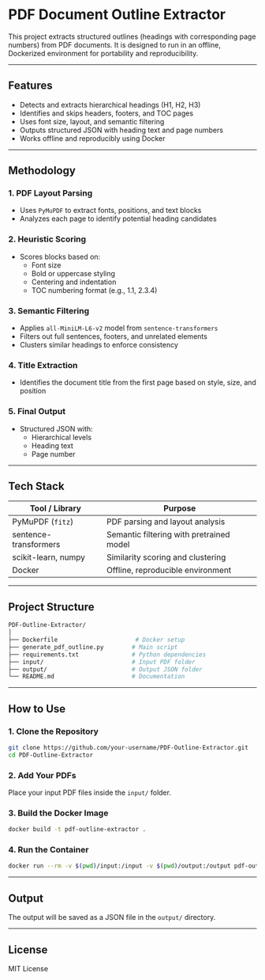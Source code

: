 # PDF Document Outline Extractor

This project extracts structured outlines (headings with corresponding page numbers) from PDF documents. It is designed to run in an offline, Dockerized environment for portability and reproducibility.

---

## Features

- Detects and extracts hierarchical headings (H1, H2, H3)
- Identifies and skips headers, footers, and TOC pages
- Uses font size, layout, and semantic filtering
- Outputs structured JSON with heading text and page numbers
- Works offline and reproducibly using Docker

---

## Methodology

### 1. PDF Layout Parsing
- Uses `PyMuPDF` to extract fonts, positions, and text blocks
- Analyzes each page to identify potential heading candidates

### 2. Heuristic Scoring
- Scores blocks based on:
  - Font size
  - Bold or uppercase styling
  - Centering and indentation
  - TOC numbering format (e.g., 1.1, 2.3.4)

### 3. Semantic Filtering
- Applies `all-MiniLM-L6-v2` model from `sentence-transformers`
- Filters out full sentences, footers, and unrelated elements
- Clusters similar headings to enforce consistency

### 4. Title Extraction
- Identifies the document title from the first page based on style, size, and position

### 5. Final Output
- Structured JSON with:
  - Hierarchical levels
  - Heading text
  - Page number

---

## Tech Stack

| Tool / Library           | Purpose                                  |
|--------------------------|------------------------------------------|
| PyMuPDF (`fitz`)         | PDF parsing and layout analysis          |
| sentence-transformers    | Semantic filtering with pretrained model |
| scikit-learn, numpy      | Similarity scoring and clustering        |
| Docker                   | Offline, reproducible environment        |

---

## Project Structure

```bash
PDF-Outline-Extractor/
│
├── Dockerfile                      # Docker setup
├── generate_pdf_outline.py        # Main script
├── requirements.txt               # Python dependencies
├── input/                         # Input PDF folder
├── output/                        # Output JSON folder
└── README.md                      # Documentation
```

---

## How to Use

### 1. Clone the Repository

```bash
git clone https://github.com/your-username/PDF-Outline-Extractor.git
cd PDF-Outline-Extractor
```

### 2. Add Your PDFs

Place your input PDF files inside the `input/` folder.

### 3. Build the Docker Image

```bash
docker build -t pdf-outline-extractor .
```

### 4. Run the Container

```bash
docker run --rm -v $(pwd)/input:/input -v $(pwd)/output:/output pdf-outline-extractor
```

---

## Output

The output will be saved as a JSON file in the `output/` directory.

---

## License

MIT License
